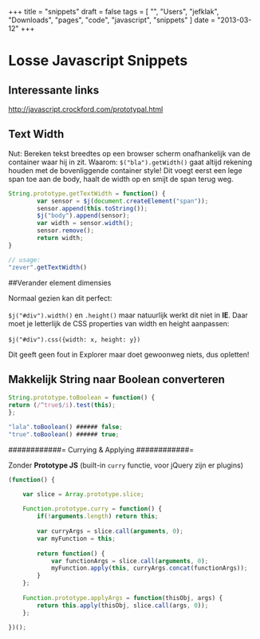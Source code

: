 +++
title = "snippets"
draft = false
tags = [
    "",
    "Users",
    "jefklak",
    "Downloads",
    "pages",
    "code",
    "javascript",
    "snippets"
]
date = "2013-03-12"
+++
# Losse Javascript Snippets 

## Interessante links 

http://javascript.crockford.com/prototypal.html

## Text Width 

Nut: Bereken tekst breedtes op een browser scherm onafhankelijk van de container waar hij in zit.
Waarom: `$("bla").getWidth()` gaat altijd rekening houden met de bovenliggende container style! 
Dit voegt eerst een lege span toe aan de body, haalt de width op en smijt de span terug weg. 

```javascript
String.prototype.getTextWidth = function() {
        var sensor = $j(document.createElement("span"));
        sensor.append(this.toString());
        $j("body").append(sensor);
        var width = sensor.width();
        sensor.remove();
        return width;
} 

// usage:
"zever".getTextWidth()
```

##Verander element dimensies 

Normaal gezien kan dit perfect:<br/><br/>
`$j("#div").width()` en `.height()`
maar natuurlijk werkt dit niet in **IE**. Daar moet je letterlijk de CSS properties van width en height aanpassen:<br/><br/>
`$j("#div").css({width: x, height: y})`

Dit geeft geen fout in Explorer maar doet gewoonweg niets, dus opletten!

## Makkelijk String naar Boolean converteren 

```javascript
String.prototype.toBoolean = function() {
return (/^true$/i).test(this);
};

"lala".toBoolean() ###### false;
"true".toBoolean() ###### true;
```

############= Currying & Applying ############=

Zonder **Prototype JS** (built-in `curry` functie, voor jQuery zijn er plugins)

```javascript
(function() {

	var slice = Array.prototype.slice;
	
	Function.prototype.curry = function() {
		if(!arguments.length) return this;
		
		var curryArgs = slice.call(arguments, 0);
		var myFunction = this;
		
		return function() {
			var functionArgs = slice.call(arguments, 0);
			myFunction.apply(this, curryArgs.concat(functionArgs));
		}
	};
	
	Function.prototype.applyArgs = function(thisObj, args) {
		return this.apply(thisObj, slice.call(args, 0));
	};

})();
```